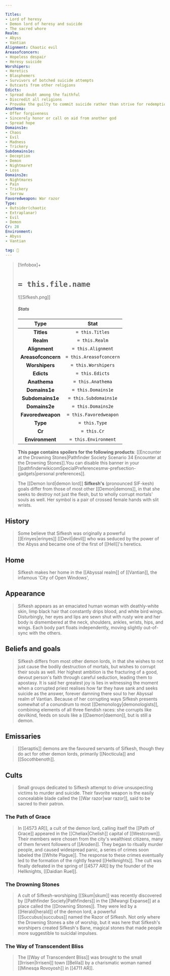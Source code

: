 ```yaml
---

Titles:
- Lord of heresy
- Demon lord of heresy and suicide
- The sacred whore
Realm:
- Abyss
- Vantian
Alignment: Chaotic evil
Areasofconcern:
- Hopeless despair
- Heresy suicide
Worshipers:
- Heretics
- Blasphemers
- Survivors of botched suicide attempts
- Outcasts from other religions
Edicts:
- Spread doubt among the faithful
- Discredit all religions
- Provoke the guilty to commit suicide rather than strive for redemption
Anathema:
- Offer forgiveness
- Sincerely honor or call on aid from another god
- Spread hope
Domains1e:
- Chaos
- Evil
- Madness
- Trickery
Subdomains1e:
- Deception
- Demon
- Nightmare†
- Loss
Domains2e:
- Nightmares
- Pain
- Trickery
- Sorrow
Favoredweapon: War razor
Type:
- Outsider(chaotic
- Extraplanar)
- Evil
- Demon
Cr: 28
Environment:
- Abyss
- Vantian

tag: 🙏
---
```


> [!infobox]+
> #  `= this.file.name`
> ![[Sifkesh.png]]
> ##### Stats
> Type | Stat |
> :---:|:---:|
> **Titles** | `= this.Titles` |
> **Realm** | `= this.Realm` |
> **Alignment** | `= this.Alignment` |
> **Areasofconcern** | `= this.Areasofconcern` |
> **Worshipers** | `= this.Worshipers` |
> **Edicts** | `= this.Edicts` |
> **Anathema** | `= this.Anathema` |
> **Domains1e** | `= this.Domains1e` |
> **Subdomains1e** | `= this.Subdomains1e` |
> **Domains2e** | `= this.Domains2e` |
> **Favoredweapon** | `= this.Favoredweapon` |
> **Type** | `= this.Type` |
> **Cr** | `= this.Cr` |
> **Environment** | `= this.Environment` |



> **This page contains spoilers for the following products**: [[Encounter at the Drowning Stones|Pathfinder Society Scenario 34 Encounter at the Drowning Stones]].You can disable this banner in your [[pathfinderwikicomSpecialPreferencesmw-prefsection-gadgets|personal preferences]].



> The [[Demon lord|demon lord]] **Sifkesh's** (pronounced SIF-kesh) goals differ from those of most other [[Demon|demons]], in that she seeks to destroy not just the flesh, but to wholly corrupt mortals' souls as well.  Her symbol is a pair of crossed female hands with slit wrists.



## History

> Some believe that Sifkesh was originally a powerful [[Erinyes|erinyes]] [[Devil|devil]] who was seduced by the power of the Abyss and became one of the first of [[Hell]]'s heretics.


## Home

> Sifkesh makes her home in the [[Abyssal realm]] of [[Vantian]], the infamous 'City of Open Windows',


## Appearance

> Sifkesh appears as an emaciated human woman with deathly-white skin, limp black hair that constantly drips blood, and white bird wings. Disturbingly, her eyes and lips are sewn shut with rusty wire and her body is dismembered at the neck, shoulders, ankles, wrists, hips, and wings.  Each body part floats independently, moving slightly out-of-sync with the others.


## Beliefs and goals

> Sifkesh differs from most other demon lords, in that she wishes to not just cause the bodily destruction of mortals, but wishes to corrupt their souls as well.  Her highest ambition is the fracturing of a good, devout person's faith through careful seduction, leading them to apostasy. It is said her greatest joy is lies in witnessing the moment when a corrupted priest realises how far they have sank and seeks suicide as the answer, forever damning there soul to her Abyssal realm of Vantian. Because of her corrupting ways Sifkesh presents somewhat of a conundrum to most [[Demonology|demonologists]], combining elements of all three fiendish races: she corrupts like devilkind, feeds on souls like a [[Daemon|daemon]], but is still a demon.


## Emissaries

> [[Seraptis]] demons are the favoured servants of Sifkesh, though they do act for other demon lords, primarily [[Nocticula]] and [[Socothbenoth]].


## Cults

> Small groups dedicated to Sifkesh attempt to drive unsuspecting victims to murder and suicide.  Their favorite weapon is the easily concealable blade called the [[War razor|war razor]], said to be sacred to their patron.


### The Path of Grace

> In [[4573 AR]], a cult of the demon lord, calling itself the [[Path of Grace]] appeared in the [[Cheliax|Chelish]] capital of [[Westcrown]]. Their members were chosen from the city's wealthiest citizens, many of them fervent followers of [[Aroden]]. They began to ritually murder people, and caused widespread panic, a series of crimes soon labeled the [[White Plague]]. The response to these crimes eventually led to the formation of the rightly feared [[Hellknights]]. The cult was finally defeated in the spring of [[4577 AR]] by the founder of the Hellknights, [[Daidian Ruel]].


### The Drowning Stones

> A cult of Sifkesh-worshiping [[Skum|skum]] was recently discovered by [[Pathfinder Society|Pathfinders]] in the [[Mwangi Expanse]] at a place called the [[Drowning Stones]].  They were led by a [[Herald|herald]] of the demon lord, a powerful [[Succubus|succubus]] named the Razor of Sifkesh. Not only where the Drowning Stones a site of worship, but it was here that Sifkesh's worshipers created Sifkesh's Bane, magical stones that made people more suggestible to suicidal impulses.


### The Way of Transcendent Bliss

> The [[Way of Transcendent Bliss]] was brought to the small [[Irrisen|Irriseni]] town [[Belila]] by a charismatic woman named [[Minesqa Rovoyosh]] in [[4711 AR]].








